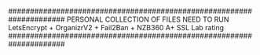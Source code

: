 #####################################################################
PERSONAL COLLECTION OF FILES NEED TO RUN LetsEncrypt + OrganizrV2 + Fail2Ban + NZB360
A+ SSL Lab rating
#####################################################################
